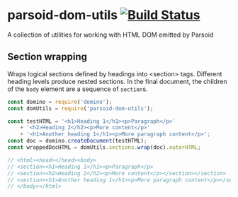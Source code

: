 # parsoid-dom-utils [![Build Status](https://travis-ci.org/wikimedia/parsoid-dom-utils.svg?branch=master)](https://travis-ci.org/wikimedia/parsoid-dom-utils)


A collection of utilities for working with HTML DOM emitted by Parsoid

## Section wrapping

Wraps logical sections defined by headings into &lt;section> tags. Different
heading levels produce nested sections. In the final document, the children of
the `body` element are a sequence of `section`s.

```javascript
const domino = require('domino');
const domUtils = require('parsoid-dom-utils');

const testHTML = '<h1>Heading 1</h1><p>Paragraph</p>'
    + '<h2>Heading 2</h2><p>More content</p>'
    + '<h1>Another heading 1</h1><p>More paragraph content</p>';
const doc = domino.createDocument(testHTML);
const wrappedDocHTML = domUtils.sections.wrap(doc).outerHTML;

// <html><head></head><body>
// <section><h1>Heading 1</h1><p>Paragraph</p>
// <section><h2>Heading 2</h2><p>More content</p></section></section>
// <section><h1>Another heading 1</h1><p>More paragraph content</p></section>
// </body></html>
```
